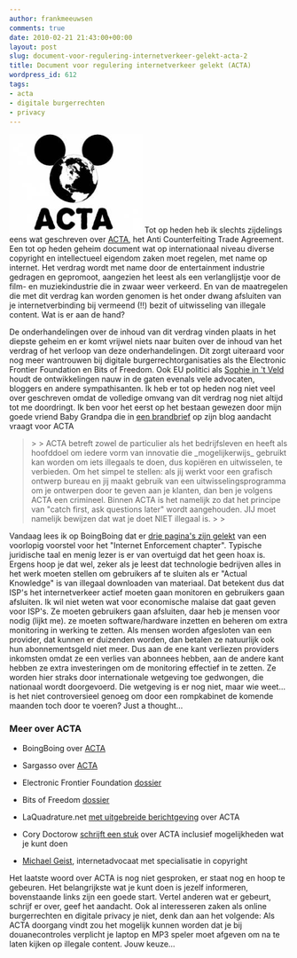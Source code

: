 ```yaml
---
author: frankmeeuwsen
comments: true
date: 2010-02-21 21:43:00+00:00
layout: post
slug: document-voor-regulering-internetverkeer-gelekt-acta-2
title: Document voor regulering internetverkeer gelekt (ACTA)
wordpress_id: 612
tags:
- acta
- digitale burgerrechten
- privacy
---
```


![acta_quadrature.thumb](../images/uploadimages/acta_quadrature.thumb_.jpg) Tot op heden heb ik slechts zijdelings eens wat geschreven over [ACTA](http://en.wikipedia.org/wiki/Anti-Counterfeiting%20Trade%20Agreement), het Anti Counterfeiting Trade Agreement. Een tot op heden geheim document wat op internationaal niveau diverse copyright en intellectueel eigendom zaken moet regelen, met name op internet. Het verdrag wordt met name door de entertainment industrie gedragen en gepromoot, aangezien het leest als een verlanglijstje voor de film- en muziekindustrie die in zwaar weer verkeerd. En van de maatregelen die met dit verdrag kan worden genomen is het onder dwang afsluiten van je internetverbinding bij vermeend (!!) bezit of uitwisseling van illegale content. Wat is er aan de hand?

<!-- more -->  

De onderhandelingen over de inhoud van dit verdrag vinden plaats in het diepste geheim en er komt vrijwel niets naar buiten over de inhoud van het verdrag of het verloop van deze onderhandelingen. Dit zorgt uiteraard voor nog meer wantrouwen bij digitale burgerrechtorganisaties als the Electronic Frontier Foundation en Bits of Freedom. Ook EU politici als [Sophie in 't Veld](http://twitter.com/SophieintVeld) houdt de ontwikkelingen nauw in de gaten evenals vele advocaten, bloggers en andere sympathisanten. Ik heb er tot op heden nog niet veel over geschreven omdat de volledige omvang van dit verdrag nog niet altijd tot me doordringt. Ik ben voor het eerst op het bestaan gewezen door mijn goede vriend Baby Grandpa die in [een brandbrief](http://babygrandpa.com/archives/archive_2009-m12.php#e1279) op zijn blog aandacht vraagt voor ACTA

 

<blockquote>  
> 
> ACTA betreft zowel de particulier als het bedrijfsleven en heeft als hoofddoel om iedere vorm van innovatie die _mogelijkerwijs_ gebruikt kan worden om iets illegaals te doen, dus kopiëren en uitwisselen, te verbieden. Om het simpel te stellen: als jij werkt voor een grafisch ontwerp bureau en jij maakt gebruik van een uitwisselingsprogramma om je ontwerpen door te geven aan je klanten, dan ben je volgens ACTA een crimineel. Binnen ACTA is het namelijk zo dat het principe van "catch first, ask questions later" wordt aangehouden. JIJ moet namelijk bewijzen dat wat je doet NIET illegaal is.
> 
> </blockquote>

 

Vandaag lees ik op BoingBoing dat er [drie pagina's zijn gelekt](http://www.boingboing.net/2010/02/21/acta-internet-enforc.html) van een voorlopig voorstel voor het "Internet Enforcement chapter". Typische juridische taal en menig lezer is er van overtuigd dat het geen hoax is. Ergens hoop je dat wel, zeker als je leest dat technologie bedrijven alles in het werk moeten stellen om gebruikers af te sluiten als er "Actual Knowledge" is van illegaal downloaden van materiaal. Dat betekent dus dat ISP's het internetverkeer actief moeten gaan monitoren en gebruikers gaan afsluiten. Ik wil niet weten wat voor economische malaise dat gaat geven voor ISP's. Ze moeten gebruikers gaan afsluiten, daar heb je mensen voor nodig (lijkt me). ze moeten software/hardware inzetten en beheren om extra monitoring in werking te zetten. Als mensen worden afgesloten van een provider, dat kunnen er duizenden worden, dan betalen ze natuurlijk ook hun abonnementsgeld niet meer. Dus aan de ene kant verliezen providers inkomsten omdat ze een verlies van abonnees hebben, aan de andere kant hebben ze extra investeringen om de monitoring effectief in te zetten. Ze worden hier straks door internationale wetgeving toe gedwongen, die nationaal wordt doorgevoerd. Die wetgeving is er nog niet, maar wie weet…is het niet controversieel genoeg om door een rompkabinet de komende maanden toch door te voeren? Just a thought…

 

### Meer over ACTA

 

  
  * BoingBoing over [ACTA](http://www.boingboing.net/action/)
   
  * Sargasso over [ACTA](http://sargasso.nl/archief/tag/acta/)
   
  * Electronic Frontier Foundation [dossier](http://www.eff.org/issues/acta/)
   
  * Bits of Freedom [dossier](https://www.bof.nl/category/acta/)
   
  * LaQuadrature.net [met uitgebreide berichtgeving](http://www.laquadrature.net/en) over ACTA
   
  * Cory Doctorow [schrijft een stuk](http://www.internetevolution.com/document.asp?doc_id=188055) over ACTA inclusief mogelijkheden wat je kunt doen
   
  * [Michael Geist](http://www.michaelgeist.ca/index.php?option=com_tags&task=view&tag=acta&Itemid=408), internetadvocaat met specialisatie in copyright
 

Het laatste woord over ACTA is nog niet gesproken, er staat nog en hoop te gebeuren. Het belangrijkste wat je kunt doen is jezelf informeren, bovenstaande links zijn een goede start. Vertel anderen wat er gebeurt, schrijf er over, geef het aandacht. Ook al interesseren zaken als online burgerrechten en digitale privacy je niet, denk dan aan het volgende: Als ACTA doorgang vindt zou het mogelijk kunnen worden dat je bij douanecontroles verplicht je laptop en MP3 speler moet afgeven om na te laten kijken op illegale content. Jouw keuze…
